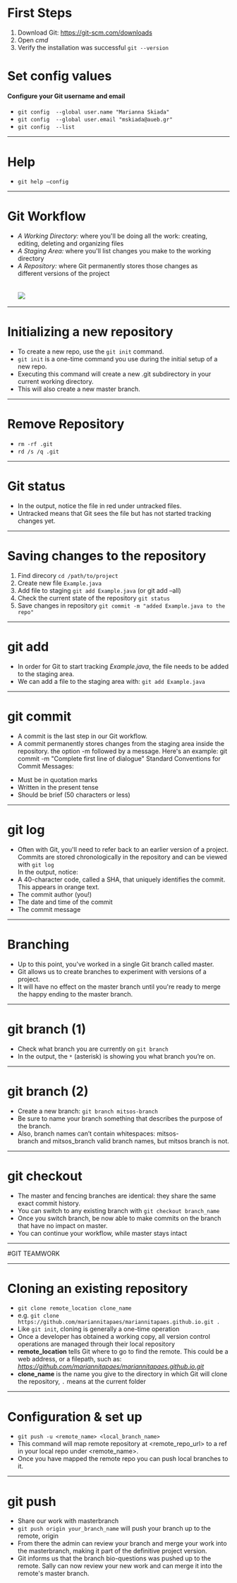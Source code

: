 # First Steps
1. Download Git:
             https://git-scm.com/downloads
2. Open <em>cmd</em>
3. Verify the installation was successful
	    `git --version`

# Set config values
#### Configure your Git username and email
*  `git config  --global user.name "Marianna Skiada" `
*  `git config  --global user.email "mskiada@aueb.gr" `
*  `git config  --list`

---
# Help
* `git help –config`

---
# Git Workflow
* <em>A Working Directory:</em> where you'll be doing all the work: creating, editing, deleting and organizing files<br/>
* <em>A Staging Area:</em> where you'll list changes you make to the working directory<br/>
* <em>A Repository:</em> where Git permanently stores those changes as different versions of the project<br/><br/><br/>
 ![](images/workflow.jpg)

---
# Initializing a new repository
* To create a new repo, use the `git init` command.
* `git init` is a one-time command you use during the initial setup of a new repo. 
* Executing this command will create a new .git subdirectory in your current working directory. 
* This will also create a new master branch. 

---
# Remove Repository
*  `rm -rf .git`
*  `rd /s /q .git`

---
# Git status
* In the output, notice the file in red under untracked files. 
* Untracked means that Git sees the file but has not started tracking changes yet.

---
# Saving changes to the repository
1. Find direcory `cd /path/to/project `
2. Create new file `Example.java`
3. Add file to staging  `git add Example.java` (or git add –all)
4. Check the current state of the repository `git status`
5. Save changes in repository `git commit -m "added Example.java to the repo"`

---
# git add
* In order for Git to start tracking <em>Example.java</em>, the file needs to be added to the staging area.
* We can add a file to the staging area with: `git add Example.java`

---
# git commit
* A commit is the last step in our Git workflow.
* A commit permanently stores changes from the staging area inside the repository.
the option -m followed by a message. Here's an example: git commit -m "Complete first line of dialogue"
Standard Conventions for Commit Messages:
- Must be in quotation marks
- Written in the present tense
- Should be brief (50 characters or less)

---
# git log
* Often with Git, you'll need to refer back to an earlier version of a project. Commits are stored chronologically in the repository and can be viewed with `git log`<br/>
In the output, notice:
* A 40-character code, called a SHA, that uniquely identifies the commit. This appears in orange text.
* The commit author (you!)
* The date and time of the commit
* The commit message

----
# Branching
* Up to this point, you've worked in a single Git branch called master.
* Git allows us to create branches to experiment with versions of a project. 
* It will have no effect on the master branch until you're ready to merge the happy ending to the master branch.

---
# git branch (1)
* Check what branch you are currently on `git branch`
* In the output, the `*` (asterisk) is showing you what branch you’re on.

----
# git branch (2)
* Create a new branch:  `git branch mitsos-branch` 
* Be sure to name your branch something that describes the purpose of the branch. 
* Also, branch names can’t contain whitespaces: mitsos-branch and mitsos_branch valid branch names, but mitsos branch is not.

---
# git checkout
* The master and fencing branches are identical: they share the same exact commit history. 
* You can switch to any existing branch with `git checkout branch_name`
* Once you switch branch, be now able to make commits on the branch that have no impact on master.
* You can continue your workflow, while master stays intact

---

#GIT TEAMWORK

---
# Cloning an existing repository
* `git clone remote_location clone_name`
* e.g. `git clone https://github.com/mariannitapaes/mariannitapaes.github.io.git .`
* Like `git init`, cloning is generally a one-time operation 
* Once a developer has obtained a working copy, all version control operations are managed through their local repository
* **remote_location** tells Git where to go to find the remote. This could be a web address, or a filepath, such as:
<em>https://github.com/mariannitapaes/mariannitapaes.github.io.git</em>
* **clone_name** is the name you give to the directory in which Git will clone the repository, `.` means at the current folder

---
# Configuration & set up
* `git push -u <remote_name> <local_branch_name>`
* This command will map remote repository at <remote_repo_url> to a ref in your local repo under <remote_name>. 
* Once you have mapped the remote repo you can push local branches to it.

---
# git push
* Share our work with masterbranch
* `git push origin your_branch_name` will push your branch up to the remote, origin
* From there the admin can review your branch and merge your work into the masterbranch, making it part of the definitive project version.
* Git informs us that the branch bio-questions was pushed up to the remote. Sally can now review your new work and can merge it into the remote's master branch.


